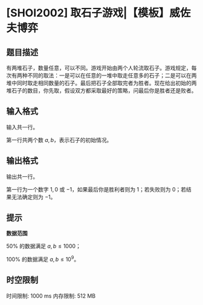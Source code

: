 # [SHOI2002] 取石子游戏|【模板】威佐夫博弈

## 题目描述

有两堆石子，数量任意，可以不同。游戏开始由两个人轮流取石子。游戏规定，每次有两种不同的取法：一是可以在任意的一堆中取走任意多的石子；二是可以在两堆中同时取走相同数量的石子。最后把石子全部取完者为胜者。现在给出初始的两堆石子的数目，你先取，假设双方都采取最好的策略，问最后你是胜者还是败者。


## 输入格式

输入共一行。

第一行共两个数 $a, b$，表示石子的初始情况。


## 输出格式

输出共一行。

第一行为一个数字 $1,0$ 或 $-1$，如果最后你是胜利者则为 $1$；若失败则为 $0$；若结果无法确定则为 $-1$。


## 提示

**数据范围**

$50\%$ 的数据满足 $a, b \le 1000$；

$100\%$ 的数据满足 $a, b \le 10^9$。


## 时空限制

时间限制: 1000 ms
内存限制: 512 MB
